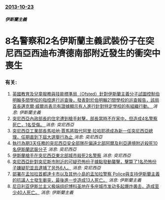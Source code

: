 ### [2013-10-23](/news/2013/10/23/index.md)

##### 伊斯蘭主義
#  8名警察和2名伊斯蘭主義武裝份子在突尼西亞西迪布濟德南部附近發生的衝突中喪生




### 有关:

1. [ 英國教育及兒童服務與技能標準局（Ofsted）針對伊斯蘭主義分子試圖控制伯明翰多間學校的指控進行巡查後，發表對於伯明翰21間學校的巡查報告，該局首長邁克爾·威爾肖表示有證據顯示有人進行針對特定學校的有組織行動。 ](/zh/news/2014/06/7/英國教育及兒童服務與技能標準局-Ofsted-針對伊斯蘭主義分子試圖控制伯明翰多間學校的指控進行巡查後-發表對於伯明翰.md) _消息: 伊斯蘭主義_
2. [突尼西亞內政部長的住宅遭到槍手射擊，部長當時不在家中，但造成4名警察死亡，1名受傷。 ](/zh/news/2014/05/27/突尼西亞內政部長的住宅遭到槍手射擊-部長當時不在家中-但造成4名警察死亡-1名受傷.md) _消息: 突尼西亞_
3. [ 突尼西亞工業部長馬哈地·賈馬將取代阿里·拉哈耶德成為新一任突尼西亞總理，任期直到下屆大選舉行為止 ](/zh/news/2013/12/14/突尼西亞工業部長馬哈地-賈馬將取代阿里-拉哈耶德成為新一任突尼西亞總理-任期直到下屆大選舉行為止.md) _消息: 突尼西亞_
4. [ 執行為期3天任務的突尼西亞安全部隊在偏遠北部阿爾及利亞邊境附近殺死10名伊斯蘭武裝分子](/zh/news/2013/10/19/執行為期3天任務的突尼西亞安全部隊在偏遠北部阿爾及利亞邊境附近殺死10名伊斯蘭武裝分子.md) _消息: 突尼西亞_
5. [ 伊斯蘭槍手在突尼西亞東北部城市殺死2名警察](/zh/news/2013/10/17/伊斯蘭槍手在突尼西亞東北部城市殺死2名警察.md) _消息: 突尼西亞_
6. [ 突尼西亞針對突尼斯市附近的可疑恐怖份子據點發動襲擊，擊斃了1名恐怖份子嫌疑犯並且逮捕了另外6人。](/zh/news/2013/08/4/突尼西亞針對突尼斯市附近的可疑恐怖份子據點發動襲擊-擊斃了1名恐怖份子嫌疑犯並且逮捕了另外6人.md) _消息: 突尼西亞_
7. [ 部署在孟加拉首都達卡市以及其他小島的孟加拉警察 Police與支持伊斯蘭主義的抗議人士發生衝突，最後進一步造成13人死亡。](/zh/news/2013/05/6/部署在孟加拉首都達卡市以及其他小島的孟加拉警察-Police與支持伊斯蘭主義的抗議人士發生衝突-最後進一步造成13人死.md) _消息: 伊斯蘭主義_
8. [尼日利亚伊斯兰主义极端组织博科圣地在多座城市发动多起爆炸袭击，造成至少40人死亡。](/zh/news/2011/12/25/尼日利亚伊斯兰主义极端组织博科圣地在多座城市发动多起爆炸袭击-造成至少40人死亡.md) _消息: 伊斯蘭主義_
